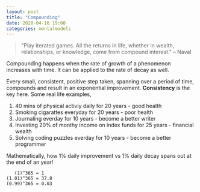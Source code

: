 ```yaml
---
layout: post
title: "Compounding"  
date: 2020-04-16 19:00
categories: mentalmodels
---
```

> "Play iterated games. All the returns in life, whether in wealth, relationships, or knowledge, come from compound interest." – Naval

Compounding happens when the rate of growth of a phenomenon increases with time. It can be applied to the rate of decay as well. 

Every small, consistent, positive step taken, spanning over a period of time, compounds and result in an exponential improvement. <b>Consistency</b> is the key here. Some real life examples, 
1. 40 mins of physical activiy daily for 20 years - good health 
2. Smoking cigarattes everyday for 20 years - poor health
3. Journaling everday for 10 years - become a better writer
4. Investing 20% of monthy income on index funds for 25 years - financial wealth 
5. Solving coding puzzles everday for 10 years - become a better programmer

Mathematically, how 1% daily improvement vs 1% daily decay spans out at the end of an year! 
``` 
   (1)^365 = 1
(1.01)^365 = 37.8   
(0.99)^365 = 0.03
``` 



